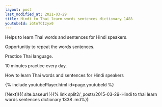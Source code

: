 ```yaml
---
layout: post
last_modified_at: 2021-03-29
title: Hindi to Thai learn words sentences dictionary 1488 
youtubeId: iGtnTCIzyx0
---
```

 
 
Helps to learn Thai words and sentences for Hindi speakers.

Opportunitiy to repeat the words sentences. 

Practice Thai language. 
 
10 minutes practice every day. 
 
How to learn Thai words and sentences for Hindi speakers 
 
{% include youtubePlayer.html id=page.youtubeId %}
 
 
[Next]({{ site.baseurl }}{% link  split2/_posts/2015-03-29-Hindi to thai learn words sentences dictionary 1338 .md%})
 
